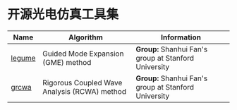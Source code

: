 # 开源光电仿真工具集

| Name  | Algorithm | Information | 
| ------------- | ------------- | ------------- |
| [legume](https://github.com/fancompute/legume)  | Guided Mode Expansion (GME) method| **Group:** Shanhui Fan's group at Stanford University |
| [grcwa](https://github.com/weiliangjinca/grcwa)  | Rigorous Coupled Wave Analysis (RCWA) method| **Group:** Shanhui Fan's group at Stanford University |
